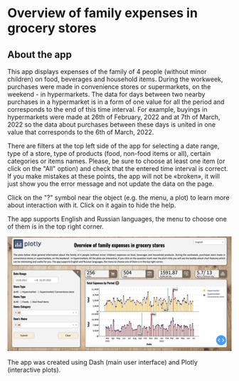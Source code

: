 # Overview of family expenses in grocery stores

## About the app
This app displays expenses of the family of 4 people (without minor children) on food, beverages and household items. During the workweek, purchases were made in convenience stores or supermarkets, on the weekend - in hypermarkets. The data for days between two nearby purchases in a hypermarket is in a form of one value for all the period and corresponds to the end of this time interval. For example, buyings in hypermarkets were made at 26th of February, 2022 and at 7th of March, 2022 so the data about purchases between these days is united in one value that corresponds to the 6th of March, 2022.

There are filters at the top left side of the app for selecting a date range, type of a store, type of products (food, non-food items or all), certain categories or items names. Please, be sure to choose at least one item (or click on the "All" option) and check that the entered time interval is correct. If you make mistakes at these points, the app will not be «broken», it will just show you the error message and not update the data on the page.

Click on the "?" symbol near the object (e.g. the menu, a plot) to learn more about interaction with it. Click on it again to hide the help.

The app supports English and Russian languages, the menu to choose one of them is in the top right corner.

![main](Screenshots/main.png)

The app was created using Dash (main user interface) and Plotly (interactive plots).
